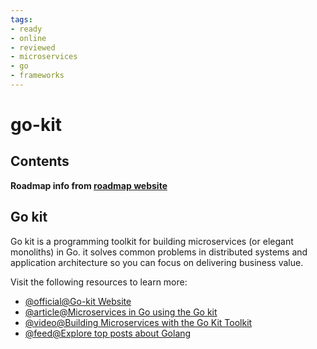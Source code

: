 ```yaml
---
tags:
- ready
- online
- reviewed
- microservices
- go
- frameworks
---
```


# go-kit

## Contents

__Roadmap info from [roadmap website](https://roadmap.sh/golang/go-microservices/go-kit)__

## Go kit

Go kit is a programming toolkit for building microservices (or elegant monoliths) in Go. it solves common problems in distributed systems and application architecture so you can focus on delivering business value.

Visit the following resources to learn more:

- [@official@Go-kit Website](https://gokit.io/)
- [@article@Microservices in Go using the Go kit](https://dev.to/eminetto/microservices-in-go-using-the-go-kit-jjf)
- [@video@Building Microservices with the Go Kit Toolkit](https://www.youtube.com/watch?v=sjd2ePF3CuQ)
- [@feed@Explore top posts about Golang](https://app.daily.dev/tags/golang?ref=roadmapsh)
